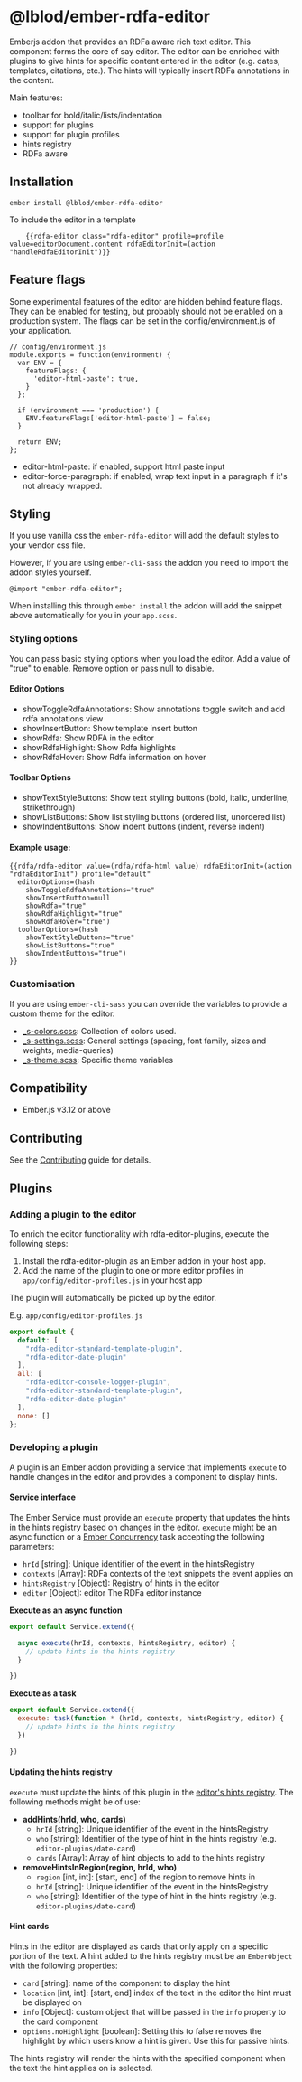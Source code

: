 # @lblod/ember-rdfa-editor
Emberjs addon that provides an RDFa aware rich text editor. This component forms the core of say editor.
The editor can be enriched with plugins to give hints for specific content entered in the editor (e.g. dates, templates, citations, etc.). The hints will typically insert RDFa annotations in the content.

Main features:

 * toolbar for bold/italic/lists/indentation
 * support for plugins
 * support for plugin profiles
 * hints registry
 * RDFa aware


## Installation
```
ember install @lblod/ember-rdfa-editor
```

To include the editor in a template
```
    {{rdfa-editor class="rdfa-editor" profile=profile value=editorDocument.content rdfaEditorInit=(action "handleRdfaEditorInit")}}

```

## Feature flags
Some experimental features of the editor are hidden behind feature flags. They can be enabled for testing, but probably should not be enabled on a production system. 
The flags can be set in the config/environment.js of your application.

```
// config/environment.js
module.exports = function(environment) {
  var ENV = {
    featureFlags: {
      'editor-html-paste': true,
    }
  };

  if (environment === 'production') {
    ENV.featureFlags['editor-html-paste'] = false;
  }

  return ENV;
};
```
* editor-html-paste: if enabled, support html paste input
* editor-force-paragraph: if enabled, wrap text input in a paragraph if it's not already wrapped.

## Styling

If you use vanilla css the `ember-rdfa-editor` will add the default styles to your vendor css file. 

However, if you are using `ember-cli-sass` the addon you need to import the addon styles yourself. 

```
@import "ember-rdfa-editor";
```

When installing this through `ember install` the addon will add the snippet above automatically for you in your `app.scss`.

### Styling options

You can pass basic styling options when you load the editor. Add a value of "true" to enable. Remove option or pass null to disable.

#### Editor Options

- showToggleRdfaAnnotations: Show annotations toggle switch and add rdfa annotations view
- showInsertButton: Show template insert button
- showRdfa: Show RDFA in the editor
- showRdfaHighlight: Show Rdfa highlights
- showRdfaHover: Show Rdfa information on hover

#### Toolbar Options

- showTextStyleButtons: Show text styling buttons (bold, italic, underline, strikethrough)
- showListButtons: Show list styling buttons (ordered list, unordered list)
- showIndentButtons: Show indent buttons (indent, reverse indent)

#### Example usage:

```
{{rdfa/rdfa-editor value=(rdfa/rdfa-html value) rdfaEditorInit=(action "rdfaEditorInit") profile="default" 
  editorOptions=(hash 
    showToggleRdfaAnnotations="true" 
    showInsertButton=null 
    showRdfa="true" 
    showRdfaHighlight="true" 
    showRdfaHover="true") 
  toolbarOptions=(hash 
    showTextStyleButtons="true" 
    showListButtons="true" 
    showIndentButtons="true") 
}}
```

### Customisation

If you are using `ember-cli-sass` you can override the variables to provide a custom theme for the editor.
- [_s-colors.scss](https://github.com/lblod/ember-rdfa-editor/blob/master/app/styles/ember-rdfa-editor/_s-colors.scss): Collection of colors used.
- [_s-settings.scss](https://github.com/lblod/ember-rdfa-editor/blob/master/app/styles/ember-rdfa-editor/_s-settings.scss): General settings (spacing, font family, sizes and weights, media-queries)
- [_s-theme.scss](https://github.com/lblod/ember-rdfa-editor/blob/master/app/styles/ember-rdfa-editor/_s-theme.scss): Specific theme variables


## Compatibility

* Ember.js v3.12 or above

## Contributing

See the [Contributing](CONTRIBUTING.md) guide for details.

## Plugins
### Adding a plugin to the editor
To enrich the editor functionality with rdfa-editor-plugins, execute the following steps:
1. Install the rdfa-editor-plugin as an Ember addon in your host app.
2. Add the name of the plugin to one or more editor profiles in `app/config/editor-profiles.js` in your host app

The plugin will automatically be picked up by the editor.

E.g. `app/config/editor-profiles.js`
```javascript
export default {
  default: [
    "rdfa-editor-standard-template-plugin",
    "rdfa-editor-date-plugin"
  ],
  all: [
    "rdfa-editor-console-logger-plugin",
    "rdfa-editor-standard-template-plugin",
    "rdfa-editor-date-plugin"
  ],
  none: []
};
```

### Developing a plugin
A plugin is an Ember addon providing a service that implements `execute` to handle changes in the editor and provides a component to display hints.

#### Service interface
The Ember Service must provide an `execute` property that updates the hints in the hints registry based on changes in the editor. `execute` might be an async function or a [Ember Concurrency](http://ember-concurrency.com) task accepting the following parameters:
* `hrId` [string]: Unique identifier of the event in the hintsRegistry
* `contexts` [Array]: RDFa contexts of the text snippets the event applies on
* `hintsRegistry` [Object]: Registry of hints in the editor
* `editor` [Object]: editor The RDFa editor instance

__Execute as an async function__

```javascript
export default Service.extend({

  async execute(hrId, contexts, hintsRegistry, editor) {
    // update hints in the hints registry
  }

})
```

__Execute as a task__

```javascript
export default Service.extend({
  execute: task(function * (hrId, contexts, hintsRegistry, editor) {
    // update hints in the hints registry
  })

})
```

#### Updating the hints registry
`execute` must update the hints of this plugin in the [editor's hints registry](https://github.com/lblod/ember-rdfa-editor/blob/master/addon/utils/hints-registry.js). The following methods might be of use:
- __addHints(hrId, who, cards)__
  - `hrId` [string]: Unique identifier of the event in the hintsRegistry
  - `who` [string]: Identifier of the type of hint in the hints registry (e.g. `editor-plugins/date-card`)
  - `cards` [Array]: Array of hint objects to add to the hints registry
- __removeHintsInRegion(region, hrId, who)__
  - `region` [int, int]: [start, end] of the region to remove hints in
  - `hrId` [string]: Unique identifier of the event in the hintsRegistry
  - `who` [string]: Identifier of the type of hint in the hints registry (e.g. `editor-plugins/date-card`)

#### Hint cards
Hints in the editor are displayed as cards that only apply on a specific portion of the text. A hint added to the hints registry must be an `EmberObject` with the following properties:
  - `card` [string]: name of the component to display the hint
  - `location` [int, int]: [start, end] index of the text in the editor the hint must be displayed on
  - `info` [Object]: custom object that will be passed in the `info` property to the card component
  - `options.noHighlight` [boolean]: Setting this to false removes the highlight by which users know a hint is given.  Use this for passive hints.

The hints registry will render the hints with the specified component when the text the hint applies on is selected.
